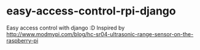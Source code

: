 # easy-access-control-rpi-django
Easy access control with django :D Inspired by http://www.modmypi.com/blog/hc-sr04-ultrasonic-range-sensor-on-the-raspberry-pi 
